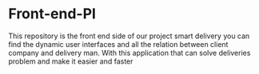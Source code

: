 # Front-end-PI

This repository is the front end side of our project smart delivery you can find the dynamic user interfaces and all the relation between client company and delivery man. With this application that can solve deliveries problem and make it easier and faster

